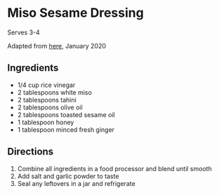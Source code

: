 # Miso Sesame Dressing

Serves 3-4

Adapted from [here](https://smittenkitchen.com/2013/10/miso-sweet-potato-and-broccoli-bowl/), January 2020

## Ingredients

- 1/4 cup rice vinegar
- 2 tablespoons white miso
- 2 tablespoons tahini
- 2 tablespoons olive oil
- 2 tablespoons toasted sesame oil
- 1 tablespoon honey
- 1 tablespoon minced fresh ginger

## Directions

1. Combine all ingredients in a food processor and blend until smooth
1. Add salt and garlic powder to taste
1. Seal any leftovers in a jar and refrigerate
